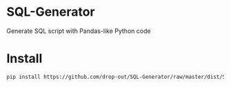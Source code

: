 # SQL-Generator
Generate SQL script with Pandas-like Python code

# Install
```bash
pip install https://github.com/drop-out/SQL-Generator/raw/master/dist/SQLGenerator-by-dropout-0.0.2.tar.gz
```
